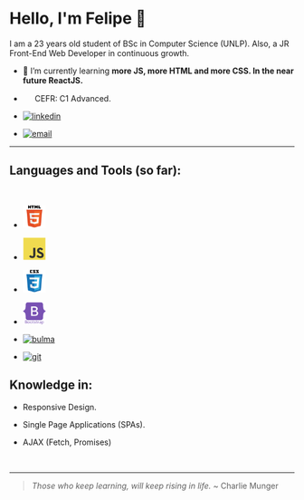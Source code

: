 # Hello, I'm Felipe 👋
I am a 23 years old student of BSc in Computer Science (UNLP). 
Also, a JR Front-End Web Developer in continuous growth. 

- 🌱 I’m currently learning **more JS, more HTML and more CSS. In the near future ReactJS.**
- <img src="https://raw.githubusercontent.com/google/region-flags/0e84c211b1aa531d829867aab35bed35822796ff/svg/GB.svg" height="15" width="17"> CEFR: C1 Advanced.

- <a href="https://linkedin.com/in/felipe-rodriguez-carle" target="blank">
    <img src="https://raw.githubusercontent.com/rahuldkjain/github-profile-readme-generator/master/src/images/icons/Social/linked-in-alt.svg" alt="linkedin" title="LinkedIn" height="20" width="20"/>
</a> 

- <a href="feliperodriguezcarle@hotmail.com" target="_blank">
    <img src="https://cdn-icons-png.flaticon.com/512/3349/3349258.png" alt="email" title="Mail" height="20" width="20">
</a>
<hr>

## Languages and Tools (so far):
<br>

- <a href="https://www.w3.org/html/" target="_blank" rel="noreferrer"> 
    <img src="https://raw.githubusercontent.com/devicons/devicon/master/icons/html5/html5-original-wordmark.svg" alt="html5" width="40" height="40"/>
</a> 

- <a href="https://developer.mozilla.org/en-US/docs/Web/JavaScript" target="_blank" rel="noreferrer"> 
    <img src="https://raw.githubusercontent.com/devicons/devicon/master/icons/javascript/javascript-original.svg" alt="javascript" width="40" height="40"/> 
</a> 

- <a href="https://www.w3schools.com/css/" target="_blank" rel="noreferrer"> 
    <img src="https://raw.githubusercontent.com/devicons/devicon/master/icons/css3/css3-original-wordmark.svg" alt="css3" width="40" height="40"/> 
</a> 

- <a href="https://getbootstrap.com" target="_blank" rel="noreferrer"> 
    <img src="https://raw.githubusercontent.com/devicons/devicon/master/icons/bootstrap/bootstrap-plain-wordmark.svg" alt="bootstrap" width="40" height="40"/> 
</a>

- <a href="https://bulma.io/" target="_blank" rel="noreferrer"> 
    <img src="https://raw.githubusercontent.com/gilbarbara/logos/804dc257b59e144eaca5bc6ffd16949752c6f789/logos/bulma.svg" alt="bulma" width="40" height="40"/> 
</a> 

- <a href="https://git-scm.com/" target="_blank" rel="noreferrer"> 
    <img src="https://www.vectorlogo.zone/logos/git-scm/git-scm-icon.svg" alt="git" width="40" height="40"/>
</a> 

## Knowledge in:

- Responsive Design.

- Single Page Applications (SPAs).

- AJAX (Fetch, Promises)

<br>
<hr>

> *Those who keep learning, will keep rising in life.* ~ Charlie Munger


